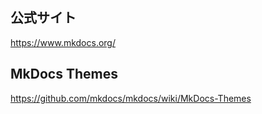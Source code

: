 ## 公式サイト
<https://www.mkdocs.org/>


## MkDocs Themes
<https://github.com/mkdocs/mkdocs/wiki/MkDocs-Themes>



